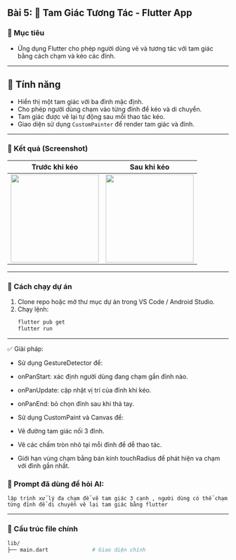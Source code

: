 
## Bài 5: 📐 Tam Giác Tương Tác - Flutter App

### 🎯 Mục tiêu
- Ứng dụng Flutter cho phép người dùng vẽ và tương tác với tam giác bằng cách chạm và kéo các đỉnh.

---
## 🎯 Tính năng

- Hiển thị một tam giác với ba đỉnh mặc định.
- Cho phép người dùng chạm vào từng đỉnh để kéo và di chuyển.
- Tam giác được vẽ lại tự động sau mỗi thao tác kéo.
- Giao diện sử dụng `CustomPainter` để render tam giác và đỉnh.

---
### 📸 Kết quả (Screenshot)

| Trước khi kéo | Sau khi kéo |
|---------------|-------------|
| <img src="https://github.com/user-attachments/assets/edcc145a-07ce-4d15-b4c9-ec09da0d5a49" width="200" />| <img src="https://github.com/user-attachments/assets/01ca29be-1d12-4bdf-98ce-26a3a66931a2" width="200" /> |

---

### 🚀 Cách chạy dự án

1. Clone repo hoặc mở thư mục dự án trong VS Code / Android Studio.
2. Chạy lệnh:
   ```bash
   flutter pub get
   flutter run
   ```

---

✅ Giải pháp:
- Sử dụng GestureDetector để:

- onPanStart: xác định người dùng đang chạm gần đỉnh nào.

- onPanUpdate: cập nhật vị trí của đỉnh khi kéo.

- onPanEnd: bỏ chọn đỉnh sau khi thả tay.

- Sử dụng CustomPaint và Canvas để:

- Vẽ đường tam giác nối 3 đỉnh.

- Vẽ các chấm tròn nhỏ tại mỗi đỉnh để dễ thao tác.

- Giới hạn vùng chạm bằng bán kính touchRadius để phát hiện va chạm với đỉnh gần nhất.

### 🤖 Prompt đã dùng để hỏi AI:

```
lập trình xử lý đa chạm để vẽ tam giác 3 cạnh , người dùng có thể chạm từng đỉnh để di chuyển vẽ lại tam giác bằng flutter
```

---

### 📁 Cấu trúc file chính

```bash
lib/
├── main.dart              # Giao diện chính
```


